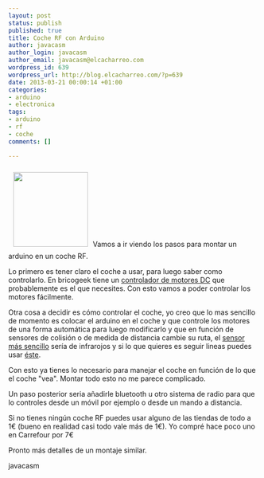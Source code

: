 ```yaml
--- 
layout: post
status: publish
published: true
title: Coche RF con Arduino
author: javacasm
author_login: javacasm
author_email: javacasm@elcacharreo.com
wordpress_id: 639
wordpress_url: http://blog.elcacharreo.com/?p=639
date: 2013-03-21 00:00:14 +01:00
categories: 
- arduino
- electronica
tags: 
- arduino
- rf
- coche
comments: []

---
```

<a href="http://blog.elcacharreo.com/wp-content/uploads/2013/03/20121014_162506_peque.jpg"><img class="alignleft size-thumbnail wp-image-682" style="margin: 10px;" title="20121014_162506_peque" src="http://blog.elcacharreo.com/wp-content/uploads/2013/03/20121014_162506_peque-150x150.jpg" alt="" width="150" height="150" /></a>Vamos a ir viendo los pasos para montar un arduino en un coche RF.

Lo primero es tener claro el coche a usar, para luego saber como controlarlo. En bricogeek tiene un <a href="http://www.bricogeek.com/shop/motores/285-controlador-de-motores-doble-puente-h-l298.html" target="_blank">controlador de motores DC</a> que probablemente es el que necesites. Con esto vamos a poder controlar los motores fácilmente.

Otra cosa a decidir es cómo controlar el coche, yo creo que lo mas sencillo de momento es colocar el arduino en el coche y que controle los motores de una forma automática para luego modificarlo y que en función de sensores de colisión o de medida de distancia cambie su ruta, el <a href="http://www.bricogeek.com/shop/261-sensor-de-proximidad-sharp-gp2y0a21yk.html" target="_blank">sensor más sencillo</a> sería de infrarojos y si lo que quieres es seguir lineas puedes usar <a href="http://www.bricogeek.com/shop/sensores/217-sensor-optico-qrd1114.html" target="_blank">éste</a>.

Con esto ya tienes lo necesario para manejar el coche en función de lo que el coche "vea". Montar todo esto no me parece complicado.

Un paso posterior seria añadirle bluetooth u otro sistema de radio para que lo controles desde un móvil por ejemplo o desde un mando a distancia.

Si no tienes ningún coche RF puedes usar alguno de las tiendas de todo a 1€ (bueno en realidad casi todo vale más de 1€). Yo compré hace poco uno en Carrefour por 7€

Pronto más detalles de un montaje similar.

javacasm
